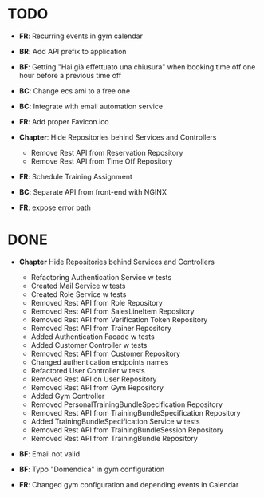 # TODO
- **FR**: Recurring events in gym calendar
- **BR**: Add API prefix to application   
- **BF**: Getting "Hai già effettuato una chiusura" when booking time off one hour before a previous time off
- **BC**: Change ecs ami to a free one
- **BC**: Integrate with email automation service
- **FR**: Add proper Favicon.ico
- **Chapter**: Hide Repositories behind Services and Controllers
   - Remove Rest API from Reservation Repository
   - Remove Rest API from Time Off Repository
  
- **FR**: Schedule Training Assignment
- **BC**: Separate API from front-end with NGINX  
- **FR**: expose error path

# DONE
- **Chapter** Hide Repositories behind Services and Controllers
   - Refactoring Authentication Service w tests
   - Created Mail Service w tests
   - Created Role Service w tests
   - Removed Rest API from Role Repository 
   - Removed Rest API from SalesLineItem Repository 
   - Removed Rest API from Verification Token Repository 
   - Removed Rest API from Trainer Repository
   - Added Authentication Facade w tests
   - Added Customer Controller w tests
   - Removed Rest API from Customer Repository
   - Changed authentication endpoints names
   - Refactored User Controller w tests
   - Removed Rest API on User Repository
   - Removed Rest API from Gym Repository
   - Added Gym Controller
   - Removed PersonalTrainingBundleSpecification Repository
   - Removed Rest API from TrainingBundleSpecification Repository
   - Added TrainingBundleSpecification Service w tests
   - Removed Rest API from TrainingBundleSession Repository
   - Removed Rest API from TrainingBundle Repository
   
- **BF**: Email not valid
- **BF**: Typo "Domendica" in gym configuration
- **FR**: Changed gym configuration and depending events in Calendar
